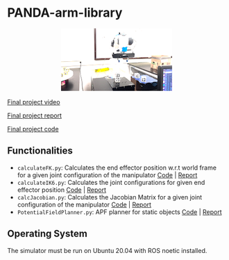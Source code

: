 # PANDA-arm-library
<!-- ### Date Created: 11/22/2022 -->

<!-- Contributors: Raima Sen -->

<p align="center">
<img src="video.gif" />
</p>

[Final project video](https://www.youtube.com/watch?v=p0JNyX4dsdw&ab_channel=RaimaSen)

[Final project report](meam5200_report.pdf)

[Final project code](final.py)

## Functionalities 
-  `calculateFK.py`: Calculates the end effector position w.r.t world frame for a given joint configuration of the manipulator [Code](Lab1/calculateFK.py) | [Report](Lab1/MEAM520_lab1-2.pdf)
-  `calculateIK6.py`: Calculates the joint configurations for given end effector position [Code](Lab2/calculateIK6.py) | [Report](Lab2/LAB2_MEAM520.pdf)
- `calcJacobian.py`: Calculates the Jacobian Matrix for a given joint configuration of the manipulator [Code](Lab3/calcJacobian.py) | [Report](Lab3/MEAM520_lab3-7.pdf)
- `PotentialFieldPlanner.py`: APF planner for static objects [Code](Lab4/lib/potentialFieldPlanner.py) | [Report](https://github.com/raimasen1729/PANDA-arm-library/blob/acd5d82f9ca838c3ae1991513e090b55b78cb29f/Lab4/Lab4%20Report.pdf)



## Operating System

The simulator must be run on Ubuntu 20.04 with ROS noetic installed.

